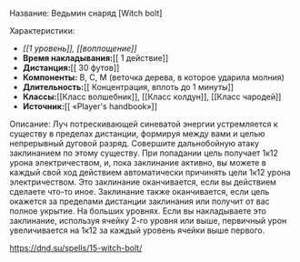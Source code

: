 Название: Ведьмин снаряд \[Witch bolt] 

Характеристики:
- *[[1 уровень]], [[воплощение]]*
- **Время накладывания:**[[ 1 действие]]
- **Дистанция:**[[ 30 футов]]
- **Компоненты:** В, С, М (веточка дерева, в которое ударила молния)
- **Длительность:**[[ Концентрация, вплоть до 1 минуты]]
- **Классы:**[[Класс  волшебник]], [[Класс колдун]], [[Класс чародей]]
- **Источник:**[[ «Player's handbook»]]

Описание:
Луч потрескивающей синеватой энергии устремляется к существу в пределах дистанции, формируя между вами и целью непрерывный дуговой разряд. Совершите дальнобойную атаку заклинанием по этому существу. При попадании цель получает 1к12 урона электричеством, и, пока заклинание активно, вы можете в каждый свой ход действием автоматически причинять цели 1к12 урона электричеством. Это заклинание оканчивается, если вы действием сделаете что-то иное. Заклинание также оканчивается, если цель окажется за пределами дистанции заклинания или получит от вас полное укрытие.
На больших уровнях. Если вы накладываете это заклинание, используя ячейку 2-го уровня или выше, первичный урон увеличивается на 1к12 за каждый уровень ячейки выше первого.

https://dnd.su/spells/15-witch-bolt/